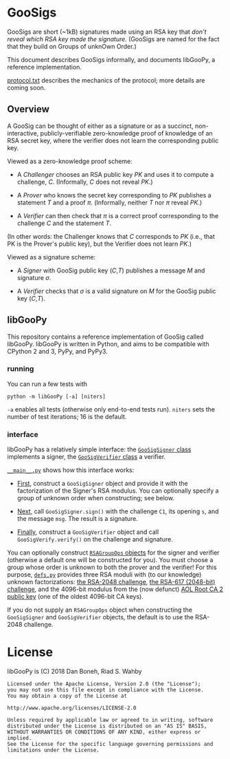# GooSigs

GooSigs are short (~1kB) signatures made using an RSA key that *don't reveal which RSA key made the signature.*
(GooSigs are named for the fact that they build on Groups of unknOwn Order.)

This document describes GooSigs informally, and documents libGooPy, a reference implementation.

[protocol.txt](protocol.txt) describes the mechanics of the protocol; more details are coming soon.


## Overview

A GooSig can be thought of either as a signature or as a succinct, non-interactive, publicly-verifiable
zero-knowledge proof of knowledge of an RSA secret key, where the verifier does not learn the
corresponding public key.

Viewed as a zero-knowledge proof scheme:

- A *Challenger* chooses an RSA public key *PK* and uses it to compute a challenge, *C*.
  (Informally, *C* does not reveal *PK*.)

- A *Prover* who knows the secret key corresponding to *PK* publishes a statement *T* and a proof *π*.
  (Informally, neither *T* nor *π* reveal *PK*.)

- A *Verifier* can then check that *π* is a correct proof corresponding to the challenge *C* and the statement *T*.

(In other words: the Challenger knows that *C* corresponds to *PK* (i.e., that PK is the Prover's
public key), but the Verifier does not learn *PK*.)

Viewed as a signature scheme:

- A *Signer* with GooSig public key (*C*,*T*) publishes a message *M* and signature *σ*.

- A *Verifier* checks that *σ* is a valid signature on *M* for the GooSig public key (*C*,*T*).

## libGooPy

This repository contains a reference implementation of GooSig called libGooPy. libGooPy is written
in Python, and aims to be compatible with CPython 2 and 3, PyPy, and PyPy3.

### running

You can run a few tests with

    python -m libGooPy [-a] [niters]

`-a` enables all tests (otherwise only end-to-end tests run). `niters` sets the number of test iterations; 16 is the default.

### interface

libGooPy has a relatively simple interface: the [`GooSigSigner` class](libGooPy/sign.py) implements
a signer, the [`GooSigVerifier` class](libGooPy/verify.py) a verifier.

[`__main__.py`](libGooPy/__main__.py) shows how this interface works:

- [First](libGooPy/__main__.py#L43), construct a `GooSigSigner` object and provide it with the factorization of the Signer's
  RSA modulus. You can optionally specify a group of unknown order when constructing; see below.

- [Next](libGooPy/__main__.py#L46), call `GooSigSigner.sign()` with the challenge `C1`, its opening `s`, and the message `msg`.
  The result is a signature.

- [Finally](libGooPy/__main__.py#L48-L49), construct a `GooSigVerifier` object and call `GooSigVerify.verify()` on the challenge
  and signature.

You can optionally construct [`RSAGroupOps` objects](libGooPy/group_ops.py) for the signer and
verifier (otherwise a default one will be constructed for you).
You must choose a group whose order is unknown to both the prover and the verifier!
For this purpose, [`defs.py`](libGooPy/defs.py)
provides three RSA moduli with (to our knowledge) unknown factorizations:
[the RSA-2048 challenge](https://en.wikipedia.org/wiki/RSA_numbers#RSA-2048),
[the RSA-617 (2048-bit) challenge](https://en.wikipedia.org/wiki/RSA_numbers#RSA-617),
and the 4096-bit modulus from the (now defunct)
[AOL Root CA 2 public key](https://ssl-tools.net/subjects/28ecf0993d30f9e4e607bef4f5c487f64a2a71a6)
(one of the oldest 4096-bit CA keys).

If you do not supply an `RSAGroupOps` object when constructing the `GooSigSigner` and
`GooSigVerifier` objects, the default is to use the RSA-2048 challenge.

# License

libGooPy is (C) 2018 Dan Boneh, Riad S. Wahby

    Licensed under the Apache License, Version 2.0 (the "License");
    you may not use this file except in compliance with the License.
    You may obtain a copy of the License at

    http://www.apache.org/licenses/LICENSE-2.0

    Unless required by applicable law or agreed to in writing, software
    distributed under the License is distributed on an "AS IS" BASIS,
    WITHOUT WARRANTIES OR CONDITIONS OF ANY KIND, either express or implied.
    See the License for the specific language governing permissions and
    limitations under the License.
